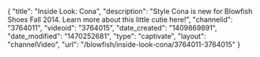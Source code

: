 {
    "title": "Inside Look: Cona",
    "description": "Style Cona is new for Blowfish Shoes Fall 2014. Learn more about this little cutie here!",
    "channelid": "3764011",
    "videoid": "3764015",
    "date_created": "1409869891",
    "date_modified": "1470252681",
    "type": "captivate",
    "layout": "channelVideo",
    "url": "\/blowfish\/inside-look-cona\/3764011-3764015"
}